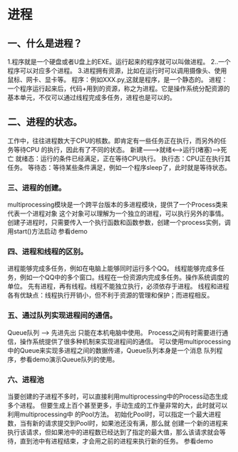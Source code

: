 # 进程

## 一、什么是进程？
1.程序就是一个硬盘或者U盘上的EXE。运行起来的程序就可以叫做进程。
2..一个程序可以对应多个进程。
3.进程拥有资源，比如在运行时可以调用摄像头、使用鼠标、网卡、显卡等。
程序：例如XXX.py,这就是程序，是一个静态的。
进程：一个程序运行起来后，代码+用到的资源，称之为进程。它是操作系统分配资源的
基本单元，不仅可以通过线程完成多任务，进程也是可以的。

## 二、进程的状态。
工作中，往往进程数大于CPU的核数。即肯定有一些任务正在执行，而另外的任务等待CPU
的执行，因此有了不同的状态。
新建--->就绪<-->运行(堵塞)-->死亡
就绪态：运行的条件已经满足，正在等待CPU执行。
执行态：CPU正在执行其任务。
等待态：等待某些条件满足，例如一个程序sleep了，此时就是等待状态。

### 三、进程的创建。
multiprocessing模块是一个跨平台版本的多进程模块，提供了一个Process类来代表一个进程对象
这个对象可以理解为一个独立的进程，可以执行另外的事情。
创建子进程时，只需要传入一个执行函数和函数参数，创建一个process实例，调用start()方法启动
参看demo

### 四、进程和线程的区别。
进程能够完成多任务，例如在电脑上能够同时运行多个QQ。
线程能够完成多任务，例如一个QQ中的多个窗口。线程在一份资源内完成多任务。操作系统调度的单位。
先有进程，再有线程。线程不能独立执行，必须依存于进程。
线程和进程各有优缺点：线程执行开销小，但不利于资源的管理和保护；而进程相反。

### 五、通过队列实现进程间的通信。
Queue队列 --> 先进先出   只能在本机电脑中使用。
Process之间有时需要进行通信，操作系统提供了很多种机制来实现进程间的通信。
可以使用multiprocessing中的Queue来实现多进程之间的数据传递，Queue队列本身是一个消息
队列程序，参看demo演示Queue队列的使用。


### 六、进程池
当要创建的子进程不多时，可以直接利用multiprocessing中的Process动态生成多个进程。
但要生成上百个甚至更多，手动生成的工作量非常的大，此时就可以利用multiprocessing中
的Pool方法。
初始化Pool时，可以指定一个最大进程数，当有新的请求提交到Pool时，如果池还没有满，那么就
创建一个新的进程来执行该请求，但如果池中的进程数已经达到了指定的最大值，那么该请求就会等
待，直到池中有进程结束，才会用之前的进程来执行新的任务。
参看demo
